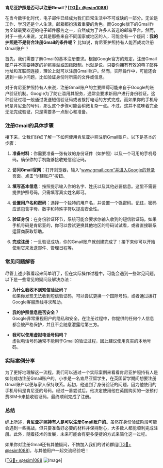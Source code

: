 **肯尼亚护照是否可以注册Gmail？[[TG💪+ @esim1088](https://t.me/s/esim1088)]**

在当今数字化时代，电子邮件已经成为我们日常生活中不可或缺的一部分。无论是工作、学习还是个人生活，邮箱都扮演着重要的角色。而Google旗下的Gmail作为全球最受欢迎的电子邮件服务之一，自然成为了许多人首选的邮箱平台。然而，对于一些人来说，尤其是那些来自不同国家或地区的人，可能会有一个疑问：**我的护照是不是符合注册Gmail的条件呢？** 比如说，肯尼亚护照持有人能否成功注册Gmail账户？

首先，我们需要了解Gmail的基本注册要求。根据Google官方的规定，注册Gmail账户并不需要特定的护照类型或国籍限制。也就是说，只要你拥有有效的电子邮件地址和互联网连接，理论上就可以注册Gmail账户。然而，实际操作中，可能还会遇到一些小问题，比如验证身份时所需的文件或信息。

对于肯尼亚护照持有人来说，注册Gmail账户的主要障碍可能来自于Google的账户验证机制。Google为了防止滥用其服务，通常会要求新用户进行身份验证。这种验证过程一般通过发送短信验证码或者拨打电话的方式完成。而如果你的手机号码是肯尼亚的号码，那么这个步骤可能会稍微复杂一点。不过，这并不意味着完全无法完成验证，只是需要多一点耐心和准备。

### 注册Gmail的具体步骤

接下来，让我们详细了解一下如何使用肯尼亚护照注册Gmail账户。以下是基本的步骤：

1. **准备材料**：你需要准备一张有效的身份证件（如护照）以及一个可用的手机号码。确保你的手机能够接收短信验证码。
   
2. **访问Gmail官网**：打开浏览器，输入“www.gmail.com”并进入Google的登录页面。点击“创建账户”按钮。

3. **填写基本信息**：按照提示输入你的名字、姓氏以及其他必要信息。这里不需要提供护照号码，只需填写真实姓名即可。

4. **设置用户名和密码**：选择一个独特的用户名，并设置一个强密码。记住，密码应该包含字母、数字和特殊字符以提高安全性。

5. **验证身份**：在身份验证环节，系统可能会要求你输入收到的短信验证码。如果手机号码是肯尼亚的，你可以尝试更换其他地区的号码试试看，或者直接联系运营商获取帮助。

6. **完成注册**：一旦验证成功，你的Gmail账户就创建完成了！接下来你可以开始使用它来发送邮件、管理日程等。

### 常见问题解答

尽管上述步骤看起来简单明了，但在实际操作过程中，可能会遇到一些常见问题。以下是一些常见的疑问及解决办法：

- **为什么我收不到短信验证码？**  
  如果你发现无法收到短信验证码，可以尝试更换一个国际号码，或者通过拨打Google客服热线寻求帮助。

- **我的护照信息是否安全？**  
  Google非常重视用户的隐私和安全。在注册过程中，你提供的任何个人信息都会被严格保护，并且不会随意泄露给第三方。

- **我可以使用虚拟电话号码吗？**  
  虚拟电话号码通常不能用于Gmail的验证过程，因此建议使用真实的本地号码。

### 实际案例分享

为了更好地理解这一流程，我们可以通过一个实际案例来看看肯尼亚护照持有人是如何成功注册Gmail账户的。小李是一名肯尼亚留学生，在英国留学期间想要注册Gmail账户以便与家人保持联系。起初，他遇到了身份验证的问题，因为他使用的手机号码是肯尼亚的号码。经过一番尝试后，他决定使用他在英国购买的一张预付费SIM卡来接收验证码，最终顺利完成了注册。

### 总结

综上所述，**肯尼亚护照持有人是可以注册Gmail账户的**。虽然在身份验证阶段可能会遇到一些挑战，但只要准备好必要的材料并保持耐心，大多数人都能顺利完成注册。此外，随着技术的发展，未来可能会有更多便捷的方式来简化这一过程。

如果你对注册Gmail还有其他疑问，不妨加入我们的讨论群组[[TG💪+ @esim1088](https://t.me/s/esim1088)]，与其他用户一起交流经验吧！

[[TG💪+ @esim1088](https://t.me/s/esim1088) ![Image](https://i.postimg.cc/4NQfJmqS/Snipaste-2025-05-13-00-14-12.png)]